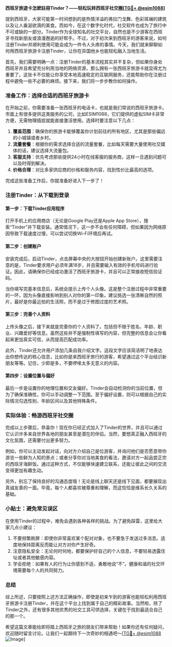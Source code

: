 **西班牙旅遊卡怎麽註冊Tinder？——轻松玩转西班牙社交圈[[TG💪+ @esim1088](https://t.me/s/esim1088)]**

提到西班牙，大家可能第一时间想到的是热情洋溢的弗拉门戈舞、色彩斑斓的建筑以及让人垂涎欲滴的美食。而如今，在这个数字化时代，社交软件也成为了旅行中不可或缺的一部分。Tinder作为全球知名的社交平台，自然也是不少游客在西班牙寻找新朋友或浪漫邂逅的好帮手。不过，对于初次来到西班牙的游客来说，如何注册Tinder并顺利使用可能会成为一件令人头疼的事情。今天，我们就来聊聊如何用西班牙旅游卡注册Tinder，让你在异国他乡也能轻松融入当地生活。

首先，我们需要明确一点：注册Tinder的基本流程其实并不复杂，但如果你身处西班牙并且希望充分利用当地的网络资源，那么拥有一张西班牙旅游卡就显得尤为重要了。这张卡不仅能让你享受本地高速稳定的互联网服务，还能帮助你在注册过程中避免一些不必要的麻烦。接下来，我们将一步步教你如何操作。

### 准备工作：选择合适的西班牙旅游卡

在开始之前，你需要准备一张西班牙的电话卡，也就是我们常说的西班牙旅游卡。市面上有很多提供这类服务的公司，比如ESIM1088，它们提供的虚拟SIM卡非常方便，无需物理插拔就能直接激活使用。选择时要注意以下几点：

1. **覆盖范围**：确保你的旅游卡能够覆盖你计划前往的所有地区，尤其是那些偏远的小城镇或者乡村。
2. **流量套餐**：根据你的需求选择合适的流量套餐，比如每天需要大量使用社交媒体的话，建议选择大流量包。
3. **客服支持**：优先考虑那些提供24小时在线客服的服务商，这样一旦遇到问题可以及时得到解决。
4. **价格合理**：对比多家供应商的价格和服务内容，找到性价比最高的选项。

完成这些准备工作后，你就准备好进入下一步了！

### 注册Tinder：从下载到登录

#### 第一步：下载Tinder应用程序
打开手机上的应用商店（无论是Google Play还是Apple App Store），搜索“Tinder”并下载安装。通常情况下，这一步不会有任何障碍，但如果因为网络原因导致下载速度过慢，可以尝试切换Wi-Fi环境后再试。

#### 第二步：创建账户
安装完成后，启动Tinder，点击屏幕中央的大按钮开始创建新账户。这里需要注意的是，Tinder要求用户必须年满18岁，并且需要输入有效的手机号码进行验证。因此，请确保你已经成功激活了西班牙旅游卡，并且可以正常接收短信验证码。

当你填写完基本信息后，系统会提示上传个人头像。这是整个注册过程中非常重要的一环，因为头像直接影响到别人对你的第一印象。建议挑选一张清晰自然的照片，最好是你最近拍的生活照，而不是过于修图过度的艺术照。

#### 第三步：完善个人资料
上传头像之后，接下来就是完善你的个人资料了。包括但不限于姓名、年龄、职业、兴趣爱好等信息。虽然这些并不是强制性填写的内容，但完整的信息会让你看起来更加真实可信，从而提高匹配成功率。

此外，Tinder还允许用户添加几条自我介绍文字。这段文字应该简洁明了地表达出你想传达的核心信息，比如你是来西班牙旅行的游客，希望通过这个平台结识新朋友等等。记住，少即是多，不要啰嗦太多无意义的内容。

#### 第四步：设置位置与偏好
最后一步是设置你的地理位置和交友偏好。Tinder会自动检测你的当前位置，但为了确保准确性，你可以手动调整一下范围。至于偏好设置，则可以根据自己的实际情况勾选性别、年龄区间以及其他特殊条件。

### 实际体验：畅游西班牙社交圈

完成以上步骤后，恭喜你！现在你已经正式加入了Tinder的世界，并且可以通过它认识许多来自世界各地的朋友甚至是潜在的伴侣。当然，要想真正融入西班牙的文化氛围，还需要付出更多努力。

例如，你可以主动发起对话，向对方介绍自己是位游客，并询问他们是否愿意带你游览一些鲜为人知的景点；或者分享你对当地美食的看法，邀请对方一起品尝正宗的西班牙海鲜饭。通过这种方式，不仅能够快速建立联系，还能让彼此之间的交流变得更加有趣生动。

另外，别忘了保持良好的沟通态度哦！无论是线上聊天还是线下见面，都要展现出真诚友善的一面。毕竟，每个人都喜欢被尊重和理解，而这恰恰是维系长久关系的基础。

### 小贴士：避免常见误区

在使用Tinder的过程中，难免会遇到各种各样的挑战。为了避免踩雷，这里给大家几点小建议：

1. 不要频繁刷屏：即使你非常喜欢某个配对对象，也不要急于发送过多消息。适度地保持距离反而能让对方对你产生好奇。
2. 注意隐私安全：无论何时何地，都要保护好自己的个人信息，不要轻易透露住址或者其他敏感内容。
3. 学会拒绝：如果有人的行为让你感到不适，勇敢地说“不”。健康和谐的社交环境需要每个人的共同努力。

### 总结

综上所述，只要按照上述方法正确操作，即使是初来乍到的游客也能轻松利用西班牙旅游卡注册Tinder，并在这个平台上找到属于自己的精彩故事。当然啦，除了Tinder之外，还有很多其他优秀的社交工具可供选择，关键在于找到最适合自己的那一个。

希望这篇文章能给即将踏上西班牙之旅的朋友们带来帮助！如果你还有任何疑问，欢迎随时留言讨论。让我们一起期待下一次奇妙的相遇吧～[[TG💪+ @esim1088](https://t.me/s/esim1088) ![Image](https://i.postimg.cc/4NQfJmqS/Snipaste-2025-05-13-00-14-12.png)]